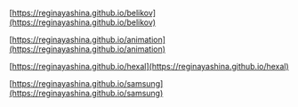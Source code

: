 [https://reginayashina.github.io/belikov](https://reginayashina.github.io/belikov)

[https://reginayashina.github.io/animation](https://reginayashina.github.io/animation)

[https://reginayashina.github.io/hexal](https://reginayashina.github.io/hexal)

[https://reginayashina.github.io/samsung](https://reginayashina.github.io/samsung)
